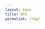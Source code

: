 ```yaml
---
layout: base
title: RPG
permalink: /rpg/
---
```


<canvas id='gameCanvas'></canvas>

<script type="module">
    import GameControl from '{{site.baseurl}}/assets/js/rpg/GameControl.js';

    // Background data
    const imageSrc = "{{site.baseurl}}/images/rpg/castle image.jpg";
    const imageData = {
        pixels: {height: 580, width: 1038}
    };
    const image = {src: imageSrc, data: imageData};

    // Sprite data
    const spriteSrc = "{{site.baseurl}}/images/dragon.png";
    const spriteData = {
        scaleFactor: 4,
        stepFactor: 1000,
        ANIMATION_RATE: 50,
        pixels: {height: 644, width: 573},
        orientation: {rows: 4, columns: 3 },
        down: {row: 0, start: 0, columns: 3 },
        left: {row: 1, start: 0, columns: 3 },
        right: {row: 2, start: 0, columns: 3 },
        up: {row: 3, start: 0, columns: 3 },
    };
    const sprite = {src: spriteSrc, data: spriteData};

    // Assets for game
    //const assets = {}
    //const assets = {image: image}
    //const assets = {sprite: sprite}
    const assets = {image: image, sprite: sprite}

    // Start game engine
    GameControl.start(assets);
</script>
